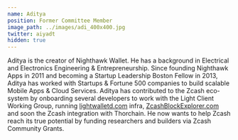 ```yaml
---
name: Aditya
position: Former Committee Member
image_path: ../images/adi_400x400.jpg
twitter: aiyadt
hidden: true
---
```


Aditya is the creator of Nighthawk Wallet. He has a background in Electrical and Electronics Engineering & Entrepreneurship. Since founding Nighthawk Apps in 2011 and becoming a Startup Leadership Boston Fellow in 2013, Aditya has worked with Startups & Fortune 500 companies to build scalable Mobile Apps & Cloud Services. Aditya has contributed to the Zcash eco-system by onboarding several developers to work with the Light Client Working Group, running <a href="https://lightwalletd.com/">lightwalletd.com</a> infra, <a href="https://zcashblockexplorer.com/">ZcashBlockExplorer.com</a> and soon the Zcash integration with Thorchain. He now wants to help Zcash reach its true potential by funding researchers and builders via Zcash Community Grants.
